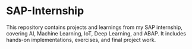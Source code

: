 # SAP-Internship
This repository contains projects and learnings from my SAP internship, covering AI, Machine Learning, IoT, Deep Learning, and ABAP. It includes hands-on implementations, exercises, and final project work.
